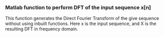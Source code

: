 ### Matlab function to perform DFT of the input sequence x[n]

This function generates the Direct Fourier Transform of the give sequence without using inbuilt functions. Here x is the input sequence, and X is the resulting DFT in frequency domain.  
